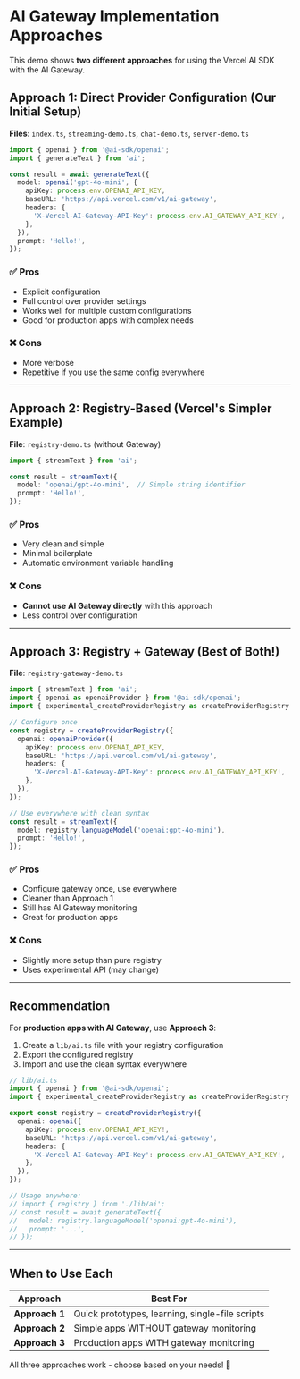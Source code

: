 # AI Gateway Implementation Approaches

This demo shows **two different approaches** for using the Vercel AI SDK with the AI Gateway.

## Approach 1: Direct Provider Configuration (Our Initial Setup)

**Files**: `index.ts`, `streaming-demo.ts`, `chat-demo.ts`, `server-demo.ts`

```typescript
import { openai } from '@ai-sdk/openai';
import { generateText } from 'ai';

const result = await generateText({
  model: openai('gpt-4o-mini', {
    apiKey: process.env.OPENAI_API_KEY,
    baseURL: 'https://api.vercel.com/v1/ai-gateway',
    headers: {
      'X-Vercel-AI-Gateway-API-Key': process.env.AI_GATEWAY_API_KEY!,
    },
  }),
  prompt: 'Hello!',
});
```

### ✅ Pros
- Explicit configuration
- Full control over provider settings
- Works well for multiple custom configurations
- Good for production apps with complex needs

### ❌ Cons
- More verbose
- Repetitive if you use the same config everywhere

---

## Approach 2: Registry-Based (Vercel's Simpler Example)

**File**: `registry-demo.ts` (without Gateway)

```typescript
import { streamText } from 'ai';

const result = streamText({
  model: 'openai/gpt-4o-mini',  // Simple string identifier
  prompt: 'Hello!',
});
```

### ✅ Pros
- Very clean and simple
- Minimal boilerplate
- Automatic environment variable handling

### ❌ Cons
- **Cannot use AI Gateway directly** with this approach
- Less control over configuration

---

## Approach 3: Registry + Gateway (Best of Both!)

**File**: `registry-gateway-demo.ts`

```typescript
import { streamText } from 'ai';
import { openai as openaiProvider } from '@ai-sdk/openai';
import { experimental_createProviderRegistry as createProviderRegistry } from 'ai';

// Configure once
const registry = createProviderRegistry({
  openai: openaiProvider({
    apiKey: process.env.OPENAI_API_KEY,
    baseURL: 'https://api.vercel.com/v1/ai-gateway',
    headers: {
      'X-Vercel-AI-Gateway-API-Key': process.env.AI_GATEWAY_API_KEY!,
    },
  }),
});

// Use everywhere with clean syntax
const result = streamText({
  model: registry.languageModel('openai:gpt-4o-mini'),
  prompt: 'Hello!',
});
```

### ✅ Pros
- Configure gateway once, use everywhere
- Cleaner than Approach 1
- Still has AI Gateway monitoring
- Great for production apps

### ❌ Cons
- Slightly more setup than pure registry
- Uses experimental API (may change)

---

## Recommendation

For **production apps with AI Gateway**, use **Approach 3**:

1. Create a `lib/ai.ts` file with your registry configuration
2. Export the configured registry
3. Import and use the clean syntax everywhere

```typescript
// lib/ai.ts
import { openai } from '@ai-sdk/openai';
import { experimental_createProviderRegistry as createProviderRegistry } from 'ai';

export const registry = createProviderRegistry({
  openai: openai({
    apiKey: process.env.OPENAI_API_KEY!,
    baseURL: 'https://api.vercel.com/v1/ai-gateway',
    headers: {
      'X-Vercel-AI-Gateway-API-Key': process.env.AI_GATEWAY_API_KEY!,
    },
  }),
});

// Usage anywhere:
// import { registry } from './lib/ai';
// const result = await generateText({
//   model: registry.languageModel('openai:gpt-4o-mini'),
//   prompt: '...',
// });
```

---

## When to Use Each

| Approach | Best For |
|----------|----------|
| **Approach 1** | Quick prototypes, learning, single-file scripts |
| **Approach 2** | Simple apps WITHOUT gateway monitoring |
| **Approach 3** | Production apps WITH gateway monitoring |

All three approaches work - choose based on your needs! 🚀


